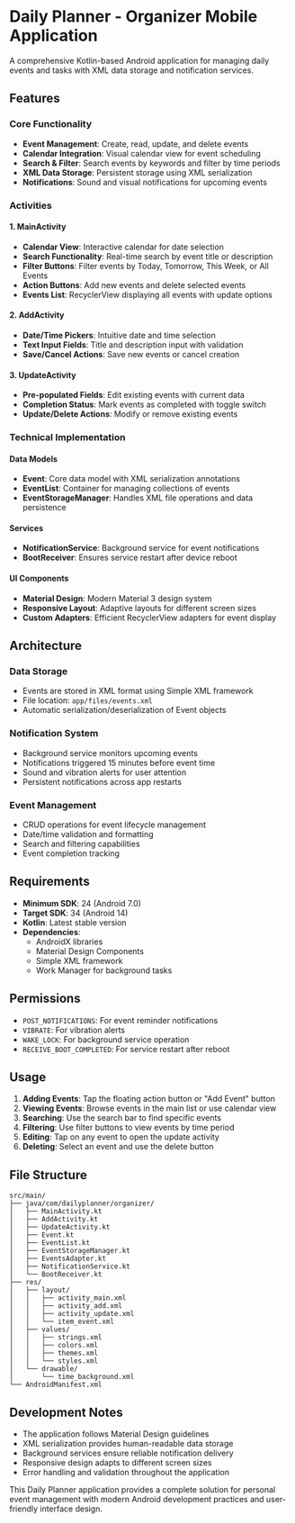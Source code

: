 # Daily Planner - Organizer Mobile Application

A comprehensive Kotlin-based Android application for managing daily events and tasks with XML data storage and notification services.

## Features

### Core Functionality
- **Event Management**: Create, read, update, and delete events
- **Calendar Integration**: Visual calendar view for event scheduling
- **Search & Filter**: Search events by keywords and filter by time periods
- **XML Data Storage**: Persistent storage using XML serialization
- **Notifications**: Sound and visual notifications for upcoming events

### Activities

#### 1. MainActivity
- **Calendar View**: Interactive calendar for date selection
- **Search Functionality**: Real-time search by event title or description
- **Filter Buttons**: Filter events by Today, Tomorrow, This Week, or All Events
- **Action Buttons**: Add new events and delete selected events
- **Events List**: RecyclerView displaying all events with update options

#### 2. AddActivity
- **Date/Time Pickers**: Intuitive date and time selection
- **Text Input Fields**: Title and description input with validation
- **Save/Cancel Actions**: Save new events or cancel creation

#### 3. UpdateActivity
- **Pre-populated Fields**: Edit existing events with current data
- **Completion Status**: Mark events as completed with toggle switch
- **Update/Delete Actions**: Modify or remove existing events

### Technical Implementation

#### Data Models
- **Event**: Core data model with XML serialization annotations
- **EventList**: Container for managing collections of events
- **EventStorageManager**: Handles XML file operations and data persistence

#### Services
- **NotificationService**: Background service for event notifications
- **BootReceiver**: Ensures service restart after device reboot

#### UI Components
- **Material Design**: Modern Material 3 design system
- **Responsive Layout**: Adaptive layouts for different screen sizes
- **Custom Adapters**: Efficient RecyclerView adapters for event display

## Architecture

### Data Storage
- Events are stored in XML format using Simple XML framework
- File location: `app/files/events.xml`
- Automatic serialization/deserialization of Event objects

### Notification System
- Background service monitors upcoming events
- Notifications triggered 15 minutes before event time
- Sound and vibration alerts for user attention
- Persistent notifications across app restarts

### Event Management
- CRUD operations for event lifecycle management
- Date/time validation and formatting
- Search and filtering capabilities
- Event completion tracking

## Requirements

- **Minimum SDK**: 24 (Android 7.0)
- **Target SDK**: 34 (Android 14)
- **Kotlin**: Latest stable version
- **Dependencies**:
  - AndroidX libraries
  - Material Design Components
  - Simple XML framework
  - Work Manager for background tasks

## Permissions

- `POST_NOTIFICATIONS`: For event reminder notifications
- `VIBRATE`: For vibration alerts
- `WAKE_LOCK`: For background service operation
- `RECEIVE_BOOT_COMPLETED`: For service restart after reboot

## Usage

1. **Adding Events**: Tap the floating action button or "Add Event" button
2. **Viewing Events**: Browse events in the main list or use calendar view
3. **Searching**: Use the search bar to find specific events
4. **Filtering**: Use filter buttons to view events by time period
5. **Editing**: Tap on any event to open the update activity
6. **Deleting**: Select an event and use the delete button

## File Structure

```
src/main/
├── java/com/dailyplanner/organizer/
│   ├── MainActivity.kt
│   ├── AddActivity.kt
│   ├── UpdateActivity.kt
│   ├── Event.kt
│   ├── EventList.kt
│   ├── EventStorageManager.kt
│   ├── EventsAdapter.kt
│   ├── NotificationService.kt
│   └── BootReceiver.kt
├── res/
│   ├── layout/
│   │   ├── activity_main.xml
│   │   ├── activity_add.xml
│   │   ├── activity_update.xml
│   │   └── item_event.xml
│   ├── values/
│   │   ├── strings.xml
│   │   ├── colors.xml
│   │   ├── themes.xml
│   │   └── styles.xml
│   └── drawable/
│       └── time_background.xml
└── AndroidManifest.xml
```

## Development Notes

- The application follows Material Design guidelines
- XML serialization provides human-readable data storage
- Background services ensure reliable notification delivery
- Responsive design adapts to different screen sizes
- Error handling and validation throughout the application

This Daily Planner application provides a complete solution for personal event management with modern Android development practices and user-friendly interface design.
